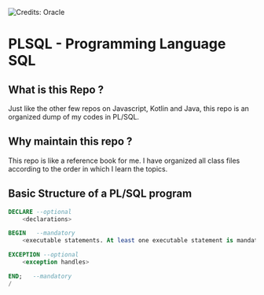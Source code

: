 ![Credits: Oracle](https://www.oracle.com/a/ocom/img/pl-sql.svg)

# PLSQL - Programming Language SQL

## What is this Repo ?
Just like the other few repos on Javascript, Kotlin and Java, this repo is an organized dump of my codes in PL/SQL.

## Why maintain this repo ?
This repo is like a reference book for me. I have organized all class files according to the order in which I learn the topics.

## Basic Structure of a PL/SQL program
```sql 
DECLARE --optional
    <declarations>

BEGIN   --mandatory
    <executable statements. At least one executable statement is mandatory>

EXCEPTION --optional 
    <exception handles>

END;   --mandatory
/
```
